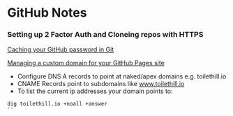 # GitHub Notes

### Setting up 2 Factor Auth and Cloneing repos with HTTPS

[Caching your GitHub password in Git](https://help.github.com/en/github/using-git/caching-your-github-password-in-git)


[Managing a custom domain for your GitHub Pages site](https://help.github.com/en/github/working-with-github-pages/managing-a-custom-domain-for-your-github-pages-site#configuring-a-records-with-your-dns-provider)

- Configure DNS A records to point at naked/apex domains e.g. toilethill.io
- CNAME Records point to subdomains like www.toilethill.io
- To list the current ip addresses your domain points to:
```bash
dig toilethill.io +noall +answer
``
